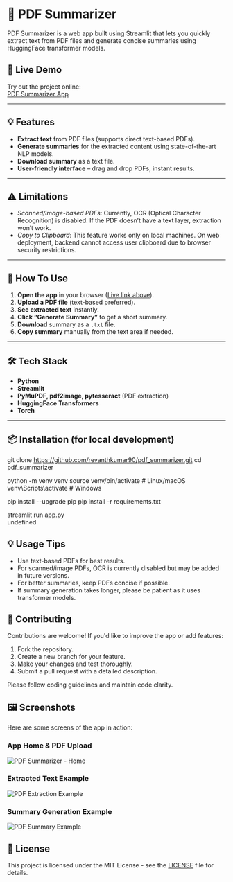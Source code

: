 # 📄 PDF Summarizer

PDF Summarizer is a web app built using Streamlit that lets you quickly extract text from PDF files and generate concise summaries using HuggingFace transformer models.

## 🚀 Live Demo

Try out the project online:  
[PDF Summarizer App](https://pdfsummarizer-rhmvsqpamwwp8e49jesch9.streamlit.app/)

---

## 💡 Features

- **Extract text** from PDF files (supports direct text-based PDFs).
- **Generate summaries** for the extracted content using state-of-the-art NLP models.
- **Download summary** as a text file.
- **User-friendly interface** – drag and drop PDFs, instant results.

---

## ⚠️ Limitations

- *Scanned/image-based PDFs*: Currently, OCR (Optical Character Recognition) is disabled. If the PDF doesn’t have a text layer, extraction won’t work.
- *Copy to Clipboard*: This feature works only on local machines. On web deployment, backend cannot access user clipboard due to browser security restrictions.

---

## 📱 How To Use

1. **Open the app** in your browser ([Live link above](https://pdfsummarizer-rhmvsqpamwwp8e49jesch9.streamlit.app/)).
2. **Upload a PDF file** (text-based preferred).
3. **See extracted text** instantly.
4. **Click “Generate Summary”** to get a short summary.
5. **Download** summary as a `.txt` file.
6. **Copy summary** manually from the text area if needed.

---

## 🛠️ Tech Stack

- **Python**
- **Streamlit**
- **PyMuPDF, pdf2image, pytesseract** (PDF extraction)
- **HuggingFace Transformers**
- **Torch**

---

## 📦 Installation (for local development)

git clone https://github.com/revanthkumar90/pdf_summarizer.git
cd pdf_summarizer

python -m venv venv
source venv/bin/activate # Linux/macOS
venv\Scripts\activate # Windows

pip install --upgrade pip
pip install -r requirements.txt

streamlit run app.py  
undefined

## 💡 Usage Tips

- Use text-based PDFs for best results.
- For scanned/image PDFs, OCR is currently disabled but may be added in future versions.
- For better summaries, keep PDFs concise if possible.
- If summary generation takes longer, please be patient as it uses transformer models.

  
## 🤝 Contributing

Contributions are welcome! If you'd like to improve the app or add features:

1. Fork the repository.
2. Create a new branch for your feature.
3. Make your changes and test thoroughly.
4. Submit a pull request with a detailed description.

Please follow coding guidelines and maintain code clarity.

## 🖼️ Screenshots

Here are some screens of the app in action:

### App Home & PDF Upload

![PDF Summarizer - Home](<img width="1920" height="1020" alt="image" src="https://github.com/user-attachments/assets/00aaf034-67e8-436e-84e2-fe118f3e8f76" />)

### Extracted Text Example

![PDF Extraction Example](<img width="1920" height="1020" alt="image" src="https://github.com/user-attachments/assets/4cd793c9-5fb1-4dd4-94e4-e0695b44d683" />)

### Summary Generation Example

![PDF Summary Example](<img width="1920" height="1020" alt="image" src="https://github.com/user-attachments/assets/2422dbf0-27c0-4a82-b084-04425f9482eb" />)



## 📄 License

This project is licensed under the MIT License - see the [LICENSE](LICENSE) file for details.

